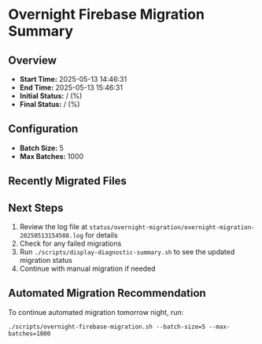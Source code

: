 # Overnight Firebase Migration Summary

## Overview
- **Start Time:** 2025-05-13 14:46:31
- **End Time:** 2025-05-13 15:46:31
- **Initial Status:** / (%)
- **Final Status:** / (%)

## Configuration
- **Batch Size:** 5
- **Max Batches:** 1000

## Recently Migrated Files


## Next Steps
1. Review the log file at `status/overnight-migration/overnight-migration-20250513154508.log` for details
2. Check for any failed migrations
3. Run `./scripts/display-diagnostic-summary.sh` to see the updated migration status
4. Continue with manual migration if needed

## Automated Migration Recommendation
To continue automated migration tomorrow night, run:
```
./scripts/overnight-firebase-migration.sh --batch-size=5 --max-batches=1000
```

